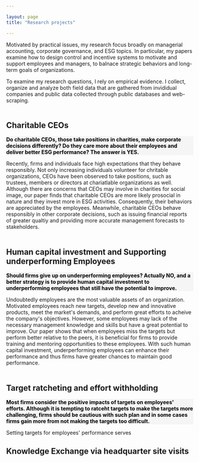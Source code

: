 ```yaml
---

layout: page
title: "Research projects"

---
```



Motivated by practical issues, my research focus broadly on managerial accounting, corporate governance, and ESG topics. In particular, my papers examine how to design control and incentive systems to motivate and support employees and managers, to balnace strategic behaviors and long-term goals of organizations.

To examine my research questions, I rely on empirical evidence. I collect, organize and analyze both field data that are gathered from invididual companies and public data collected through public databases and web-scraping. 
<br>
<br>

## Charitable CEOs
<div style="background-color: whitesmoke; color: black">  <b>Do charitable CEOs, those take positions in charities, make corporate decisions differently? Do they care more about their employees and deliver better ESG performance? The answer is YES. </b> 
</div>

Recently, firms and individuals face high expectations that they behave responsibly. Not only increasing individuals volunteer for chritable organizations, CEOs have been observed to take positions, such as trustees, members or directors at chariatlable organizations as well. Although there are concerns that CEOs may involve in charities for social image, our paper finds that charitable CEOs are more likely prosocial in nature and they invest more in ESG activities. Consequently, their behaviors are appreciated by the employees. Meanwhile, charitable CEOs behave responsibly in other corporate decisions, such as issuing financial reports of greater qualtiy and providing more accurate management forecasts to stakeholders.
<br>
<br>

## Human capital investment and Supporting underperforming Employees
 <div style="background-color: whitesmoke; color: black"> <b> Should firms give up on underperforming employees? Actually NO, and a better strategy is to provide human capital investment to underperforming employees that still have the potential to improve. </b>
 </div>

Undoubtedly employees are the most valuable assets of an organization. Motivated employees reach new targets, develop new and innovative products, meet the market's demands, and perform great efforts to acheive the company's objectives. However, some employees may lack of the necessary management knowledge and skills but have a great potential to improve. Our paper shows that when employees miss the targets but perform better relative to the peers, it is beneficial for firms to provide training and mentoring opportunities to these employees. With such human capital investment, underperforming employees can enhance their performance and thus firms have greater chances to maintain good performance. 
<br>
<br>


## Target ratcheting and effort withholding
 <div style="background-color: whitesmoke; color: black"> <b> Most firms consider the positive impacts of targets on employees' efforts. Although it is tempting to ratceht targets to make the targets more challenging, firms should be cautious with such plan and in some cases firms gain more from not making the targets too difficult. </b>
 </div>

Setting targets for employees' performance serves 




## Knowledge Exchange via headquarter site visits




## 

